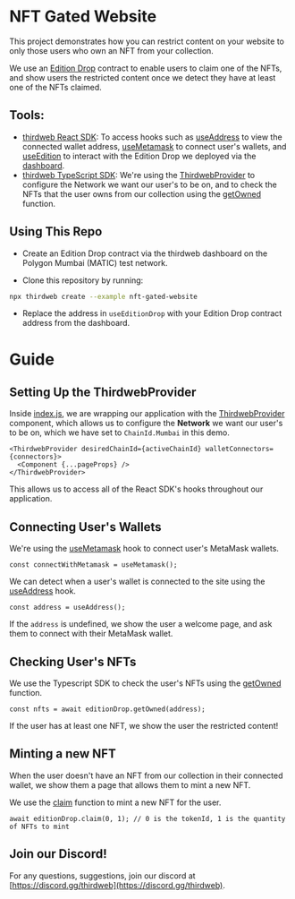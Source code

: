 # NFT Gated Website

This project demonstrates how you can restrict content on your website to only those users who own an NFT from your collection.

We use an [Edition Drop](https://portal.thirdweb.com/pre-built-contracts/edition-drop) contract to enable users to claim one of the NFTs, and show users the restricted content once we detect they have at least one of the NFTs claimed.

## Tools:

- [thirdweb React SDK](https://docs.thirdweb.com/react): To access hooks such as [useAddress](https://portal.thirdweb.com/react/react.useaddress) to view the connected wallet address, [useMetamask](https://portal.thirdweb.com/react/react.usemetamask) to connect user's wallets, and [useEdition](https://portal.thirdweb.com/react/react.useeditiondrop) to interact with the Edition Drop we deployed via the [dashboard](https://thirdweb.com/dashboard).
- [thirdweb TypeScript SDK](https://docs.thirdweb.com/typescript): We're using the [ThirdwebProvider](https://docs.thirdweb.com/react) to configure the Network we want our user's to be on, and to check the NFTs that the user owns from our collection using the [getOwned](https://portal.thirdweb.com/pre-built-contracts/edition-drop#nfts-owned-by-a-specific-wallet) function.

## Using This Repo

- Create an Edition Drop contract via the thirdweb dashboard on the Polygon Mumbai (MATIC) test network.

- Clone this repository by running:

```bash
npx thirdweb create --example nft-gated-website
```

- Replace the address in `useEditionDrop` with your Edition Drop contract address from the dashboard.

# Guide

## Setting Up the ThirdwebProvider

Inside [index.js](./src/index.js), we are wrapping our application with the [ThirdwebProvider](https://docs.thirdweb.com/react) component, which allows us to configure the **Network** we want our user's to be on, which we have set to `ChainId.Mumbai` in this demo.

```tsx
<ThirdwebProvider desiredChainId={activeChainId} walletConnectors={connectors}>
  <Component {...pageProps} />
</ThirdwebProvider>
```

This allows us to access all of the React SDK's hooks throughout our application.

## Connecting User's Wallets

We're using the [useMetamask](https://portal.thirdweb.com/react/react.usemetamask) hook to connect user's MetaMask wallets.

```tsx
const connectWithMetamask = useMetamask();
```

We can detect when a user's wallet is connected to the site using the [useAddress](https://portal.thirdweb.com/react/react.useaddress) hook.

```tsx
const address = useAddress();
```

If the `address` is undefined, we show the user a welcome page, and ask them to connect with their MetaMask wallet.

## Checking User's NFTs

We use the Typescript SDK to check the user's NFTs using the [getOwned](https://portal.thirdweb.com/pre-built-contracts/nft-drop#nfts-owned-by-a-specific-wallet) function.

```tsx
const nfts = await editionDrop.getOwned(address);
```

If the user has at least one NFT, we show the user the restricted content!

## Minting a new NFT

When the user doesn't have an NFT from our collection in their connected wallet, we show them a page that allows them to mint a new NFT.

We use the [claim](https://portal.thirdweb.com/pre-built-contracts/nft-drop#minting--claiming-nfts) function to mint a new NFT for the user.

```tsx
await editionDrop.claim(0, 1); // 0 is the tokenId, 1 is the quantity of NFTs to mint
```

## Join our Discord!

For any questions, suggestions, join our discord at [https://discord.gg/thirdweb](https://discord.gg/thirdweb).
